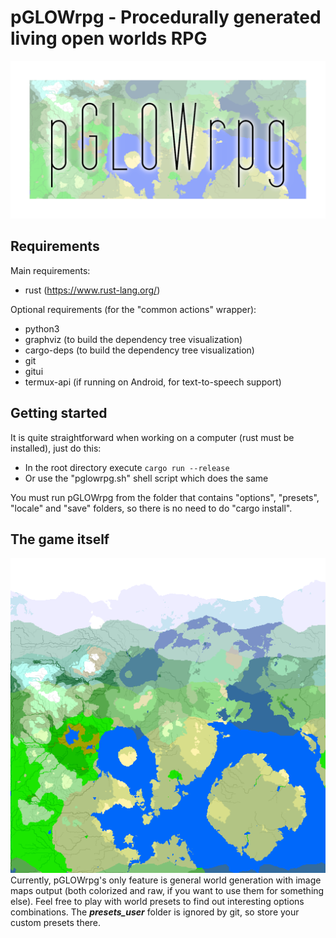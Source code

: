 # pGLOWrpg - Procedurally generated living open worlds RPG
![Banner][splash]

## Requirements
Main requirements:
- rust (https://www.rust-lang.org/)

Optional requirements (for the "common actions" wrapper):
- python3
- graphviz (to build the dependency tree visualization)
- cargo-deps (to build the dependency tree visualization)
- git
- gitui
- termux-api (if running on Android, for text-to-speech support)

## Getting started
It is quite straightforward when working on a computer (rust must be installed), just do this:
- In the root directory execute `cargo run --release`
- Or use the "pglowrpg.sh" shell script which does the same

You must run pGLOWrpg from the folder that contains "options", "presets", "locale" and "save"
folders, so there is no need to do "cargo install".

## The game itself
![Biomes map of some medium continent][biomes]
Currently, pGLOWrpg's only feature is general world generation with
image maps output (both colorized and raw, if you want to use them for something else).
Feel free to play with world presets to find out interesting options combinations.
The ***presets_user*** folder is ignored by git, so store your custom presets there.

[splash]: doc/images/pglowrpg_banner.png "Banner"
[biomes]: doc/images/biomes_example.png "Biomes map of some medium continent"
